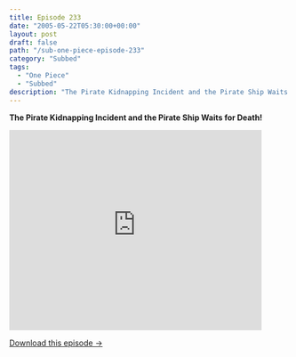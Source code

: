 ```yaml
---
title: Episode 233
date: "2005-05-22T05:30:00+00:00"
layout: post
draft: false
path: "/sub-one-piece-episode-233"
category: "Subbed"
tags:
  - "One Piece"
  - "Subbed"
description: "The Pirate Kidnapping Incident and the Pirate Ship Waits for Death!"
---
```


**The Pirate Kidnapping Incident and the Pirate Ship Waits for Death!**

<iframe width="640" height="360" src="https://www.rapidvideo.com/e/FXQH0PMH8P" frameborder="0" marginwidth=0 marginheight=0 scrolling=no allowfullscreen style="max-width:90%;"></iframe>

<a href="http://ouo.io/qs/eCodkFEQ?s=https://www.rapidvideo.com/d/FXQH0PMH8P" class="styled_a">Download this episode →</a>

